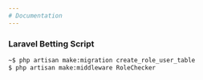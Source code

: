 ```yaml
---
# Documentation
---
```


### Laravel Betting Script

```cmd
~$ php artisan make:migration create_role_user_table
$ php artisan make:middleware RoleChecker

```
